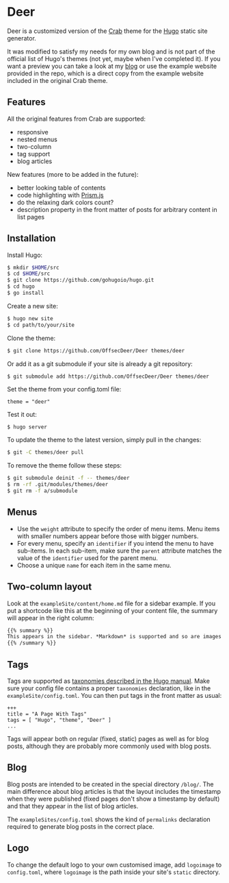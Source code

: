 # Deer

Deer is a customized version of the [Crab](https://github.com/thomasheller/crab) theme for the [Hugo](https://gohugo.io) static
site generator.

It was modified to satisfy my needs for my own blog and is not part of the official list of Hugo's themes (not yet, maybe when I've completed it). If you want a preview you can take a look at my [blog](https://offsecdeer.gitlab.io) or use the example website provided in the repo, which is a direct copy from the example website included in the original Crab theme.

## Features
All the original features from Crab are supported:
- responsive
- nested menus
- two-column
- tag support
- blog articles

New features (more to be added in the future):
- better looking table of contents
- code highlighting with [Prism.js](https://prismjs.com/)
- do the relaxing dark colors count?
- description property in the front matter of posts for arbitrary content in list pages

## Installation

Install Hugo:

```sh
$ mkdir $HOME/src
$ cd $HOME/src
$ git clone https://github.com/gohugoio/hugo.git
$ cd hugo
$ go install
```

Create a new site:

```sh
$ hugo new site
$ cd path/to/your/site
```

Clone the theme:

```sh
$ git clone https://github.com/OffsecDeer/Deer themes/deer
```

Or add it as a git submodule if your site is already a git repository:

```sh
$ git submodule add https://github.com/OffsecDeer/Deer themes/deer
```

Set the theme from your config.toml file:

```
theme = "deer"
```

Test it out:

```
$ hugo server
```

To update the theme to the latest version, simply pull in the changes:

```sh
$ git -C themes/deer pull
```

To remove the theme follow these steps:

```sh
$ git submodule deinit -f -- themes/deer
$ rm -rf .git/modules/themes/deer
$ git rm -f a/submodule

```

## Menus

- Use the `weight` attribute to specify the order of menu items.
  Menu items with smaller numbers appear before those with bigger
  numbers.
- For every menu, specify an `identifier` if you intend the menu to
  have sub-items. In each sub-item, make sure the `parent` attribute
  matches the value of the `identifier` used for the parent menu.
- Choose a unique `name` for each item in the same menu.

## Two-column layout

Look at the `exampleSite/content/home.md` file for a sidebar example.
If you put a shortcode like this at the beginning of your content
file, the summary will appear in the right column:

```md
{{% summary %}}
This appears in the sidebar. *Markdown* is supported and so are images!
{{% /summary %}}
```

## Tags

Tags are supported as [taxonomies described in the Hugo
manual](https://gohugo.io/taxonomies/usage/). Make sure your config
file contains a proper `taxonomies` declaration, like in the
`exampleSite/config.toml`. You can then put tags in the front matter
as usual:

```
+++
title = "A Page With Tags"
tags = [ "Hugo", "theme", "Deer" ]
...
```

Tags will appear both on regular (fixed, static) pages as well as for
blog posts, although they are probably more commonly used with blog
posts.

## Blog

Blog posts are intended to be created in the special directory
`/blog/`. The main difference about blog articles is that the layout
includes the timestamp when they were published (fixed pages don't
show a timestamp by default) and that they appear in the list of blog
articles.

The `exampleSites/config.toml` shows the kind of `permalinks`
declaration required to generate blog posts in the correct place.

## Logo

To change the default logo to your own customised image,
add `logoimage` to `config.toml`, where `logoimage` is the
path inside your site's `static` directory.

